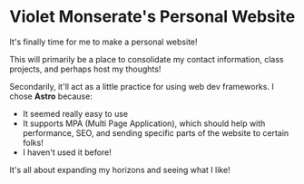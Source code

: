 # Violet Monserate's Personal Website

It's finally time for me to make a personal website!

This will primarily be a place to consolidate my contact information, class projects, and perhaps host my thoughts!

Secondarily, it'll act as a little practice for using web dev frameworks. I chose **Astro** because:

- It seemed really easy to use
- It supports MPA (Multi Page Application), which should help with performance, SEO, and sending specific parts of the website to certain folks!
- I haven't used it before!

It's all about expanding my horizons and seeing what I like!